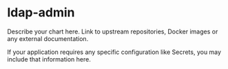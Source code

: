 # ldap-admin

Describe your chart here. Link to upstream repositories, Docker images or any
external documentation.

If your application requires any specific configuration like Secrets, you may
include that information here.
